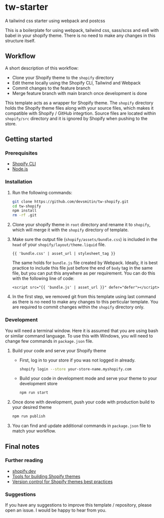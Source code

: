 # tw-starter

A tailwind css starter using webpack and postcss

This is a boilerplate for using webpack, tailwind css, sass/scss and es6 with babel in your shopify theme. There is no need to make any changes in this structure itself.

## Workflow

A short description of this workflow:

- Clone your Shopify theme to the `shopify` directory
- Edit theme locally using the Shopify CLI, Tailwind and Webpack
- Commit changes to the feature branch
- Merge feature branch with main branch once development is done

This template acts as a wrapper for Shopify theme. The `shopify` directory holds the Shopify theme files along with your source files, which makes it compatible with Shopify / GitHub integrtion. Source files are located within `shopify/src` directory and it is ignored by Shopify when pushing to the store.

## Getting started

### Prerequisites

- [Shopify CLI](https://shopify.dev/themes/getting-started/create#step-1-install-shopify-cli)
- [Node.js](https://nodejs.org/)

### Installation

1. Run the following commands:

    ```bash
    git clone https://github.com/devsmitin/tw-shopify.git
    cd tw-shopify
    npm install
    rm -rf .git
    ```

2. Clone your shopify theme in `root` directory and rename it to `shopify`, which will merge it with the `shopify` directory of template.

3. Make sure the output file (`shopify/assets/bundle.css`) is included in the `head` of your `shopify/layout/theme.liquid` file.

    ```liquid
    {{ 'bundle.css' | asset_url | stylesheet_tag }}
    ```
    
    The same holds for `bundle.js` file created by Webpack. Ideally, it is best practice to include this file just before the end of `body` tag in the same file, but you can put this anywhere as per requirement. You can do this with the following line of code:

    ```liquid
    <script src="{{ 'bundle.js' | asset_url }}" defer="defer"></script>
    ```

4. In the first step, we removed git from this template using last command as there is no need to make any changes to this perticular template. You are required to commit changes within the `shopify` directory only.


### Development

You will need a terminal window. Here it is assumed that you are using bash or similar command language. To use this with Windows, you will need to change few commands in `package.json` file.

1. Build your code and serve your Shopify theme
    
    - First, log in to your store if you was not logged in already.
      ```bash
      shopify login --store your-store-name.myshopify.com
      ```
    - Build your code in development mode and serve your theme to your development store
      ```bash
      npm run start
      ```

2. Once done with development, push your code with production build to your desired theme
    ```bash
    npm run publish
    ```

3. You can find and update additional commands in `package.json` file to match your workflow.


## Final notes

### Further reading

- [shopify.dev](https://shopify.dev)
- [Tools for building Shopify themes](https://shopify.dev/themes/tools)
- [Version control for Shopify themes best practices](https://shopify.dev/themes/best-practices/version-control)

### Suggestions

If you have any suggestions to improve this template / repository, please open an issue. I would be happy to hear from you.
